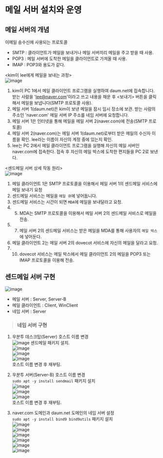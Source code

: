 # 메일 서버 설치와 운영

## 메일 서버의 개념

이메일 송수신에 사용되는 프로토콜   
* SMTP : 클라이언트가 메일을 보내거나 메일 서버끼리 메일을 주고 받을 때 사용.
* POP3 : 메일 서버에 도착한 메일을 클라이언트로 가져올 때 사용.
* IMAP : POP3와 용도가 같다.

<kim이 lee에게 메일을 보내는 과정>   
![image](https://user-images.githubusercontent.com/43658658/140017166-fe604813-3f61-4759-89a5-51e356058de5.png)   
1. kim이 PC 1에서 메일 클라이언트 프로그램을 실행하여 daum.net에 접속합니다. 
받는 사람을 'lee@naver.com'이라고 쓰고 내용을 채운 후 <보내기> 버튼을 클릭해서 메일을 보냅니다(SMTP 프로토콜 사용).
2. 메일 서버 1(daum.net)은 kim이 보낸 메일을 잠시 임시 장소에 보관. 받는 사람의 주소인 'naver.com' 메일 서버 IP 주소를 네임 서버에 요청합니다.
3. 메일 서버 1은 인터넷을 통해 메일을 메일 서버 2(naver.com)에 전송(SMTP 프로토콜)
4. 메일 서버 2(naver.com)는 메일 서버 1(daum.net)로부터 받은 메일의 수신자 이름을 확인. lee라는 이름이 자신의 계정 중에 있는지 확인.
5. lee는 PC 2에서 메일 클라이언트 프로그램을 실행해 자신의 메일 서버인 naver.com에 접속한다.
접속 후 자신의 메일 박스에 도착한 편지들을 PC 2로 보낸다.

<센드메일 서버 상세 작동 원리>   
![image](https://user-images.githubusercontent.com/43658658/140018071-ab6623d7-9bd2-4313-afef-24d2df25dc8d.png)   
1. 메일 클라이언트 1은 SMTP 프로토콜을 이용해서 메일 서버 1의 센드메일 서비스에 메일 보내기 요청
2. 센드메일 서비스는 메일을 `메일 큐`에 넣어둡니다.
3. 센드메일 서비스는 시간이 되면 `MDA`에 메일을 보내달라고 요청.
4. 5. MDA는 SMTP 프로토콜을 이용해서 메일 서버 2의 센드메일 서비스로 메일을 전송.
6. 7. 메일 서버 2의 센드메일 서비스는 받은 메일을 MDA를 통해 사용자의 `메일 박스`에 넣어둔다.
8. 메일 클라이언트 2는 메일 서버 2의 dovecot 서비스에 자신의 메일을 달라고 요청.
9. 10. dovecot 서비스는 메일 박스에서 메일 클라이언트 2의 메일을 POP3 또는 IMAP 프로토콜을 이용해 전송.

## 센드메일 서버 구현

![image](https://user-images.githubusercontent.com/43658658/140019076-1db198d9-2d15-4afa-bff0-56b705255dc2.png)   
* 메일 서버 : Server, Server-B
* 메일 클라이언트 : Client, WinClient
* 네임 서버 : Server

> <h3>네임 서버 구현</h3>

1. 우분투 데스크탑(Server) 호스트 이름 변경   
![image](https://user-images.githubusercontent.com/43658658/140020430-141ef45f-2b9a-41c2-94dd-10aa8fa552a9.png)
센드메일 패키지 설치.   
![image](https://user-images.githubusercontent.com/43658658/140020634-1d421140-d94a-4652-bc07-d3d15f9d287d.png)   
![image](https://user-images.githubusercontent.com/43658658/140021362-b8639086-2e1a-4c61-bb49-276d97f46b40.png)   
![image](https://user-images.githubusercontent.com/43658658/140021516-bc5d2aee-ac92-4119-ac02-9bb976cb45c3.png)   
호스트 이름 변경 후 재부팅.   

2. 우분투 서버(Server-B) 호스트 이름 변경   
`sudo apt -y install sendmail` 패키지 설치   
![image](https://user-images.githubusercontent.com/43658658/140022423-3aee542c-cfe3-417e-b9b0-1564c5224225.png)   
![image](https://user-images.githubusercontent.com/43658658/140022514-af086639-f60f-4108-a261-e3d9eaec6f9b.png)   
![image](https://user-images.githubusercontent.com/43658658/140022669-00b2bc8f-0138-4dbf-a411-126d4826c9fd.png)   
호스트 이름 변경 후 재부팅.

3. naver.com 도메인과 daum.net 도메인의 네임 서버 설정   
`sudo apt -y install bind9 bind9utils` 패키지 설치   
![image](https://user-images.githubusercontent.com/43658658/140023309-e863b727-af41-4f30-88cd-2c9c553d4eb5.png)   
![image](https://user-images.githubusercontent.com/43658658/140025259-d6653b68-98ee-4675-99dd-b4acf54e418f.png)   
![image](https://user-images.githubusercontent.com/43658658/140025947-8a1ad396-dd9a-4497-8fbc-b2c9d45e6492.png)   
![image](https://user-images.githubusercontent.com/43658658/140025977-8b5fbb54-eff9-4ad4-ab88-eb1857be99a6.png)   
![image](https://user-images.githubusercontent.com/43658658/140026126-8f9443b9-4df2-412c-804c-bbcd2b1b0533.png)   
![image](https://user-images.githubusercontent.com/43658658/140026412-322c21f9-889f-4310-ad51-bbea24b44a4d.png)   











